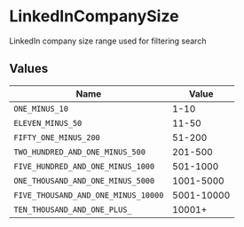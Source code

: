 # LinkedInCompanySize

LinkedIn company size range used for filtering search


## Values

| Name                                | Value                               |
| ----------------------------------- | ----------------------------------- |
| `ONE_MINUS_10`                      | 1-10                                |
| `ELEVEN_MINUS_50`                   | 11-50                               |
| `FIFTY_ONE_MINUS_200`               | 51-200                              |
| `TWO_HUNDRED_AND_ONE_MINUS_500`     | 201-500                             |
| `FIVE_HUNDRED_AND_ONE_MINUS_1000`   | 501-1000                            |
| `ONE_THOUSAND_AND_ONE_MINUS_5000`   | 1001-5000                           |
| `FIVE_THOUSAND_AND_ONE_MINUS_10000` | 5001-10000                          |
| `TEN_THOUSAND_AND_ONE_PLUS_`        | 10001+                              |